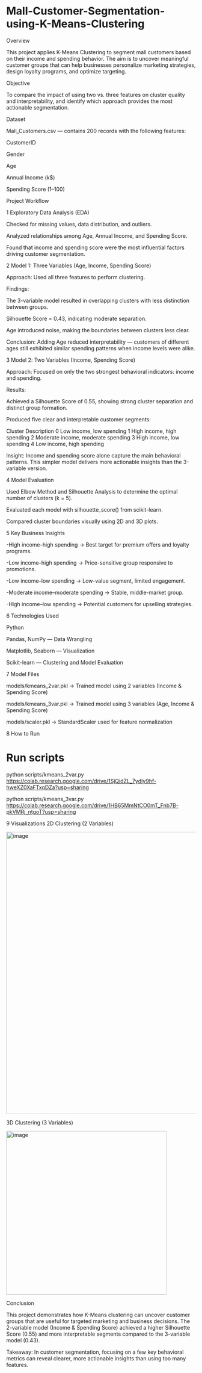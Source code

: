 # Mall-Customer-Segmentation-using-K-Means-Clustering
 
Overview

This project applies K-Means Clustering to segment mall customers based on their income and spending behavior.
The aim is to uncover meaningful customer groups that can help businesses personalize marketing strategies, design loyalty programs, and optimize targeting.



Objective

To compare the impact of using two vs. three features on cluster quality and interpretability, and identify which approach provides the most actionable segmentation.



Dataset

Mall_Customers.csv — contains 200 records with the following features:

CustomerID

Gender

Age

Annual Income (k$)

Spending Score (1–100)



Project Workflow



1️ Exploratory Data Analysis (EDA)

Checked for missing values, data distribution, and outliers.

Analyzed relationships among Age, Annual Income, and Spending Score.

Found that income and spending score were the most influential factors driving customer segmentation.



2️ Model 1: Three Variables (Age, Income, Spending Score)



Approach:
Used all three features to perform clustering.



Findings:

The 3-variable model resulted in overlapping clusters with less distinction between groups.

Silhouette Score = 0.43, indicating moderate separation.

Age introduced noise, making the boundaries between clusters less clear.


Conclusion:
Adding Age reduced interpretability — customers of different ages still exhibited similar spending patterns when income levels were alike.



3️ Model 2: Two Variables (Income, Spending Score)



Approach:
Focused on only the two strongest behavioral indicators: income and spending.



Results:

Achieved a Silhouette Score of 0.55, showing strong cluster separation and distinct group formation.



Produced five clear and interpretable customer segments:

Cluster	Description
0	Low income, low spending
1	High income, high spending
2	Moderate income, moderate spending
3	High income, low spending
4	Low income, high spending



Insight:
Income and spending score alone capture the main behavioral patterns. This simpler model delivers more actionable insights than the 3-variable version.



4️ Model Evaluation

Used Elbow Method and Silhouette Analysis to determine the optimal number of clusters (k = 5).

Evaluated each model with silhouette_score() from scikit-learn.

Compared cluster boundaries visually using 2D and 3D plots.



5️ Key Business Insights

-High income–high spending → Best target for premium offers and loyalty programs.

-Low income–high spending → Price-sensitive group responsive to promotions.

-Low income–low spending → Low-value segment, limited engagement.

-Moderate income–moderate spending → Stable, middle-market group.

-High income–low spending → Potential customers for upselling strategies.



6️ Technologies Used

Python

Pandas, NumPy — Data Wrangling

Matplotlib, Seaborn — Visualization

Scikit-learn — Clustering and Model Evaluation




7️ Model Files

models/kmeans_2var.pkl → Trained model using 2 variables (Income & Spending Score)

models/kmeans_3var.pkl → Trained model using 3 variables (Age, Income & Spending Score)

models/scaler.pkl → StandardScaler used for feature normalization



8️ How to Run

# Run scripts

python scripts/kmeans_2var.py
https://colab.research.google.com/drive/1SjQidZL_7ydIy9hf-hweXZ0XaFTxqDZa?usp=sharing


python scripts/kmeans_3var.py
https://colab.research.google.com/drive/1HB65MmNtCO0mT_Fnb7B-pkVMRj_ntgoT?usp=sharing



9️ Visualizations
2D Clustering (2 Variables)


<img width="1395" height="750" alt="image" src="https://github.com/user-attachments/assets/00c3dcbc-2958-443d-a36f-4eae372bddac" />




3D Clustering (3 Variables)

<img width="426" height="435" alt="image" src="https://github.com/user-attachments/assets/1e8ee85d-31bd-4240-b386-a67d1cccb545" />





Conclusion

This project demonstrates how K-Means clustering can uncover customer groups that are useful for targeted marketing and business decisions.
The 2-variable model (Income & Spending Score) achieved a higher Silhouette Score (0.55) and more interpretable segments compared to the 3-variable model (0.43).




Takeaway:
In customer segmentation, focusing on a few key behavioral metrics can reveal clearer, more actionable insights than using too many features.
